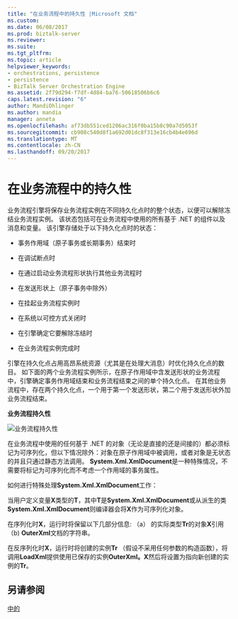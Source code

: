 ```yaml
---
title: "在业务流程中的持久性 |Microsoft 文档"
ms.custom: 
ms.date: 06/08/2017
ms.prod: biztalk-server
ms.reviewer: 
ms.suite: 
ms.tgt_pltfrm: 
ms.topic: article
helpviewer_keywords:
- orchestrations, persistence
- persistence
- BizTalk Server Orchestration Engine
ms.assetid: 2f79d294-f7df-4d84-ba76-50618506b6c6
caps.latest.revision: "6"
author: MandiOhlinger
ms.author: mandia
manager: anneta
ms.openlocfilehash: af73db551ced1206ac316f0ba15b8c90a7d5053f
ms.sourcegitcommit: cb908c540d8f1a692d01dc8f313e16cb4b4e696d
ms.translationtype: MT
ms.contentlocale: zh-CN
ms.lasthandoff: 09/20/2017
---
```

# <a name="persistence-in-orchestrations"></a>在业务流程中的持久性
业务流程引擎将保存业务流程实例在不同持久化点时的整个状态，以便可以解除冻结业务流程实例。 该状态包括可在业务流程中使用的所有基于 .NET 的组件以及消息和变量。 该引擎存储处于以下持久化点时的状态：  
  
-   事务作用域（原子事务或长期事务）结束时  
  
-   在调试断点时  
  
-   在通过启动业务流程形状执行其他业务流程时  
  
-   在发送形状上（原子事务中除外）  
  
-   在挂起业务流程实例时  
  
-   在系统以可控方式关闭时  
  
-   在引擎确定它要解除冻结时  
  
-   在业务流程实例完成时  
  
 引擎在持久化点占用高昂系统资源（尤其是在处理大消息）时优化持久化点的数目。 如下面的两个业务流程实例所示，在原子作用域中含发送形状的业务流程中，引擎确定事务作用域结束和业务流程结束之间的单个持久化点。 在其他业务流程中，存在两个持久化点，一个用于第一个发送形状，第二个用于发送形状外加业务流程结束。  
  
 **业务流程持久性**  
  
 ![业务流程持久性](../core/media/bts-trans-orch-fig2.gif "BTS_Trans_Orch_Fig2")  
  
 在业务流程中使用的任何基于 .NET 的对象（无论是直接的还是间接的）都必须标记为可序列化，但以下情况除外：对象在原子作用域中被调用，或者对象是无状态的并且只通过静态方法调用。 **System.Xml.XmlDocument**是一种特殊情况，不需要将标记为可序列化而不考虑一个作用域的事务属性。  
  
 如何进行特殊处理**System.Xml.XmlDocument**工作：  
  
 当用户定义变量**X**类型的**T**，其中**T**是**System.Xml.XmlDocument**或从派生的类**System.Xml.XmlDocument**则编译器会将**X**作为可序列化对象。  
  
 在序列化时**X**，运行时将保留以下几部分信息: （a） 的实际类型**Tr**的对象**X**引用 （b) **OuterXml**文档的字符串。  
  
 在反序列化时**X**，运行时将创建的实例**Tr** （假设不采用任何参数的构造函数），将调用**LoadXml**提供使用已保存的实例**OuterXml。X**然后将设置为指向新创建的实例的**Tr**。  
  
## <a name="see-also"></a>另请参阅  
 [中的](../core/transactions.md)